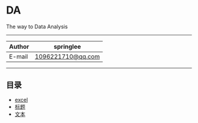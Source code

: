DA
===========================
The way to Data Analysis
****
	
|Author|springlee|
|---|---
|E-mail|1096221710@qq.com

****
## 目录
* [excel](#横线)
* [标题](#标题)
* [文本](#文本)

